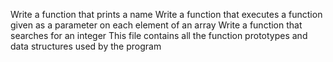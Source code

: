 Write a function that prints a name
Write a function that executes a function given as a parameter on each element of an array
Write a function that searches for an integer
This file contains all the function prototypes and data structures used by the program
